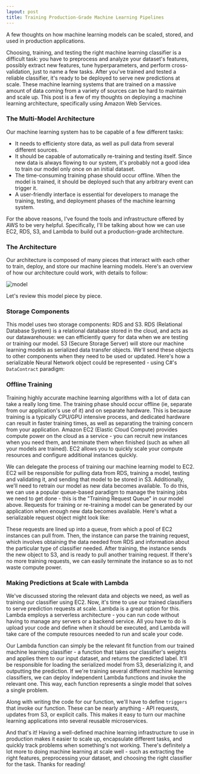 ```yaml
---
layout: post
title: Training Production-Grade Machine Learning Pipelines 
---
```

A few thoughts on how machine learning models can be scaled, stored, and used in production applications. 


Choosing, training, and testing the right machine learning classifier is a difficult task: you have to preprocess 
and analyze your dataset's features, possibly extract new features, tune hyperparameters, and perform cross-validation, just to name a few tasks. 
After you've trained and tested a reliable classifier, it's ready to be deployed to serve new predictions at scale. 
These machine learning systems that are trained on a massive amount of data coming from a variety of sources can be hard to maintain and scale up. This post is a few of my thoughts on deploying a machine learning architecture, specifically using Amazon Web Services. 

### The Multi-Model Architecture
Our machine learning system has to be capable of a few different tasks: 

- It needs to efficienty store data, as well as pull data from several different sources. 
- It should be capable of automatically re-training and testing itself. Since new data is always flowing to our system, it's probably not a good idea to train our model only once on an initial dataset. 
- The time-consuming training phase should occur offline. When the model is trained, it should be deployed such that any arbitrary event can trigger it.
- A user-friendly interface is essential for developers to manage the training, testing, and deployment phases of the machine learning system. 

For the above reasons, I've found the tools and infrastructure offered by AWS to be very helpful. Specifically, I'll be talking about how we can use EC2, RDS, S3, and Lambda to build out a production-grade architecture.

### The Architecture
Our architecture is composed of many pieces that interact with each other to train, deploy, and store our machine learning models. Here's an overview of how our architecture could work, with details to follow: 

![model](https://raw.githubusercontent.com/rohan-varma/rohan-blog/master/images/model.png)

Let's review this model piece by piece. 

### Storage Components
This model uses two storage components: RDS and S3. RDS (Relational Database System) is a relational database stored in the cloud, and acts as our datawarehouse: we can efficiently query for data when we are testing or training our model. S3 (Secure Storage Server) will store our machine learning models as serialized data transfer objects. We'll send these objects to other components when they need to be used or updated. Here's how a serializable Neural Network object could be represented - using C#'s `DataContract` paradigm: 
<script src="https://gist.github.com/rohan-varma/92b6a07db23399cfdb98f348cca9370c.js"></script>

### Offline Training
Training highly accurate machine learning algorithms with a lot of data can take a really long time. The training phase should occur offline (ie, separate from our application's use of it) and on separate hardware. This is because training is a typically CPU/GPU intensive process, and dedicated hardware can result in faster training times, as well as separating the training concern from your application. Amazon EC2 (Elastic Cloud Compute) provides compute power on the cloud as a service - you can recruit new instances when you need them, and terminate them when finished (such as when all your models are trained). EC2 allows you to quickly scale your compute resources and configure additional instances quickly. 

We can delegate the process of training our machine learning model to EC2. EC2 will be responsible for pulling data from RDS, training a model, testing and validating it, and sending that model to be stored in S3. Additionally, we'll need to retrain our model as new data becomes available. To do this, we can use a popular queue-based paradigm to manage the training jobs we need to get done - this is the "Training Request Queue" in our model above. Requests for training or re-training a model can be generated by our application when enough new data becomes available. Here's what a serializable request object might look like: 

<script src="https://gist.github.com/rohan-varma/ad7306b3628a98db712d2b504c7d15fa.js"></script>

These requests are lined up into a queue, from which a pool of EC2 instances can pull from. Then, the instance can parse the training request, which involves obtaining the data needed from RDS and information about the particular type of classifier needed. After training, the instance sends the new object to S3, and is ready to pull another training request. If there's no more training requests, we can easily terminate the instance so as to not waste compute power. 

### Making Predictions at Scale with Lambda
We've discussed storing the relevant data and objects we need, as well as training our classifier using EC2. Now, it's time to use our trained classifiers to serve prediction requests at scale. Lambda is a great option for this. Lambda employs a serverless architecture - you can run code without having to manage any servers or a backend service. All you have to do is upload your code and define when it should be executed, and Lambda will take care of the compute resources needed to run and scale your code. 

Our Lambda function can simply be the relevant fit function from our trained machine learning classifier - a function that takes our classifier's weights and applies them to our input dataset, and returns the predicted label. It'll be responsible for loading the serialized model from S3, deserializing it, and outputting the prediction. If we're training several different machine learning classifiers, we can deploy independent Lambda functions and invoke the relevant one. This way, each function represents a single model that solves a single problem. 

Along with writing the code for our function, we'll have to define `triggers` that invoke our function. These can be nearly anything - API requests, updates from S3, or explicit calls. This makes it easy to turn our machine learning applications into several reusable microservices. 

And that's it! Having a well-defined machine learning infrastructure to use in production makes it easier to scale up, encapsulate different tasks, and quickly track problems when something's not working. There's definitely a lot more to doing machine learning at scale well - such as extracting the right features, preprocessing your dataset, and choosing the right classifier for the task. Thanks for reading! 

